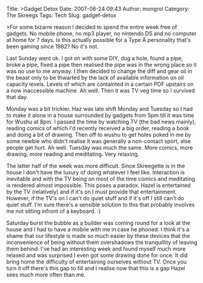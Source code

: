 Title: >Gadget Detox
Date: 2007-06-24 09:43
Author: mongrol
Category: The Skreegs
Tags: Tech
Slug: gadget-detox

\>For some bizarre reason I decided to spend the entire week free of
gadgets. No mobile phone, no mp3 player, no nintendo DS and no computer
at home for 7 days. Is this actually possible for a Type A personality
that's been gaming since 1982? No it's not.

Last Sunday went ok. I got on with some DIY, dug a hole, found a pipe,
broke a pipe, fixed a pipe then realised the pipe was in the wrong place
so it was no use to me anyway. I then decided to change the diff and
gear oil in the beast only to be thwarted by the lack of available
information on oil capacity levels. Levels of which are containted in a
certain PDF upstairs on a now inaccessible machine. Ah well. Then it was
TV veg time so I survived that day.

Monday was a bit trickier. Haz was late shift Monday and Tuesday so I
had to make it alone in a house surrounded by gadgets from 5pm till it
was time for Wushu at 8pm. I passed the time by watching TV (the bad
news mainly), reading comics of which I'd recently received a big order,
reading a book and doing a bit of drawing. Then off to wushu to get
holes poked in me by some newbie who didn't realise it was generally a
non-contact sport, else people get hurt. Ah well. Tuesday was much the
same. More comics, more drawing, more reading and meditating. Very
relaxing.

The latter half of the week was more difficult. Since Skreegette is in
the house I don't have the luxury of doing whatever I feel like.
Interaction is inevitable and with the TV being on most of the time
comics and meditating is rendered almost impossible. This poses a
paradox. Hazel is entertained by the TV (relatively) and if it's on I
must provide that entertainment. However, if the TV's on I can't do
quiet stuff and if it's off I still can't do quiet stuff. I'm sure
there's a sensible solution to this that probably involves me not
sitting infront of a keyboard. :)

Saturday burst the bubble as a builder was coming round for a look at
the house and I had to have a mobile with me in case he phoned. I think
it's a shame that our lifestyle is made so much easier by these devices
that the inconvenience of being without them overshadows the
tranquillity of leaving them behind. I've had an interesting week and
found myself much more relaxed and was surprised I even got some drawing
done for once. It did bring home the difficulty of entertaining
ourselves without TV. Once you turn it off there's this gap to fill and
I realise now that this is a gap Hazel sees much more often than me.
